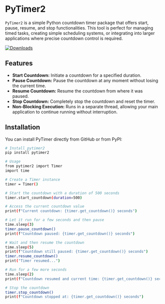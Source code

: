 # PyTimer2

`PyTimer2` is a simple Python countdown timer package that offers start, pause, resume, and stop functionalities. This tool is perfect for managing timed tasks, creating simple scheduling systems, or integrating into larger applications where precise countdown control is required.

[![Downloads](https://static.pepy.tech/badge/pytimer2)](https://pepy.tech/project/pytimer2)  
## Features

- **Start Countdown:** Initiate a countdown for a specified duration.
- **Pause Countdown:** Pause the countdown at any moment without losing the current time.
- **Resume Countdown:** Resume the countdown from where it was paused.
- **Stop Countdown:** Completely stop the countdown and reset the timer.
- **Non-Blocking Execution:** Runs in a separate thread, allowing your main application to continue running without interruption.

## Installation

You can install PyTimer directly from GitHub or from PyPI:

```bash
# Install pytimer2
pip install pytimer2

# Usage
from pytimer2 import Timer
import time

# Create a Timer instance
timer = Timer()

# Start the countdown with a duration of 500 seconds
timer.start_countdown(duration=500)

# Access the current countdown value
print(f"Current countdown: {timer.get_countdown()} seconds")

# Let it run for a few seconds and then pause
time.sleep(3)
timer.pause_countdown()
print(f"Countdown paused: {timer.get_countdown()} seconds")

# Wait and then resume the countdown
time.sleep(5)
print(f"Countdown still paused: {timer.get_countdown()} seconds")
timer.resume_countdown()
print("Timer resumed...")

# Run for a few more seconds
time.sleep(2)
print(f"Countdown resumed and current time: {timer.get_countdown()} seconds")

# Stop the countdown
timer.stop_countdown()
print(f"Countdown stopped at: {timer.get_countdown()} seconds")



